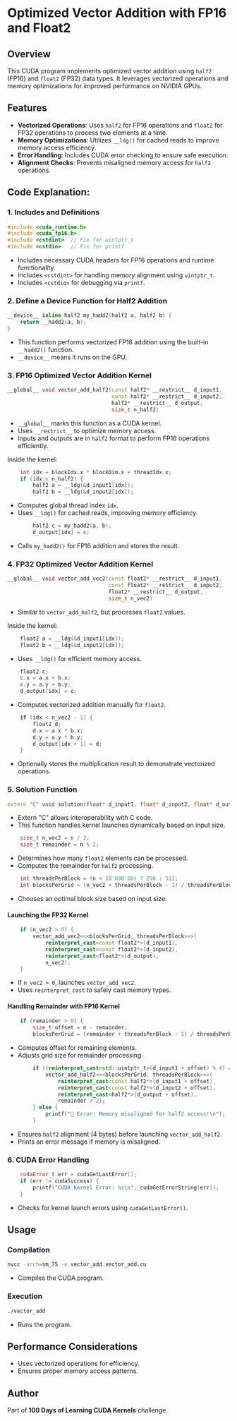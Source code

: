 # Optimized Vector Addition with FP16 and Float2

## Overview
This CUDA program implements optimized vector addition using `half2` (FP16) and `float2` (FP32) data types. It leverages vectorized operations and memory optimizations for improved performance on NVIDIA GPUs.

## Features
- **Vectorized Operations**: Uses `half2` for FP16 operations and `float2` for FP32 operations to process two elements at a time.
- **Memory Optimizations**: Utilizes `__ldg()` for cached reads to improve memory access efficiency.
- **Error Handling**: Includes CUDA error checking to ensure safe execution.
- **Alignment Checks**: Prevents misaligned memory access for `half2` operations.

## Code Explanation:

### 1. Includes and Definitions
```cpp
#include <cuda_runtime.h>
#include <cuda_fp16.h>
#include <cstdint>  // Fix for uintptr_t
#include <cstdio>   // Fix for printf
```
- Includes necessary CUDA headers for FP16 operations and runtime functionality.
- Includes `<cstdint>` for handling memory alignment using `uintptr_t`.
- Includes `<cstdio>` for debugging via `printf`.

### 2. Define a Device Function for Half2 Addition
```cpp
__device__ inline half2 my_hadd2(half2 a, half2 b) {
    return __hadd2(a, b);
}
```
- This function performs vectorized FP16 addition using the built-in `__hadd2()` function.
- `__device__` means it runs on the GPU.

### 3. FP16 Optimized Vector Addition Kernel
```cpp
__global__ void vector_add_half2(const half2* __restrict__ d_input1,
                                 const half2* __restrict__ d_input2,
                                 half2* __restrict__ d_output,
                                 size_t n_half2)
```
- `__global__` marks this function as a CUDA kernel.
- Uses `__restrict__` to optimize memory access.
- Inputs and outputs are in `half2` format to perform FP16 operations efficiently.

Inside the kernel:
```cpp
    int idx = blockIdx.x * blockDim.x + threadIdx.x;
    if (idx < n_half2) {
        half2 a = __ldg(&d_input1[idx]);
        half2 b = __ldg(&d_input2[idx]);
```
- Computes global thread index `idx`.
- Uses `__ldg()` for cached reads, improving memory efficiency.

```cpp
        half2 c = my_hadd2(a, b);
        d_output[idx] = c;
```
- Calls `my_hadd2()` for FP16 addition and stores the result.

### 4. FP32 Optimized Vector Addition Kernel
```cpp
__global__ void vector_add_vec2(const float2* __restrict__ d_input1,
                                const float2* __restrict__ d_input2,
                                float2* __restrict__ d_output,
                                size_t n_vec2)
```
- Similar to `vector_add_half2`, but processes `float2` values.

Inside the kernel:
```cpp
    float2 a = __ldg(&d_input1[idx]);
    float2 b = __ldg(&d_input2[idx]);
```
- Uses `__ldg()` for efficient memory access.

```cpp
    float2 c;
    c.x = a.x + b.x;
    c.y = a.y + b.y;
    d_output[idx] = c;
```
- Computes vectorized addition manually for `float2`.

```cpp
    if (idx < n_vec2 - 1) {
        float2 d;
        d.x = a.x * b.x;
        d.y = a.y * b.y;
        d_output[idx + 1] = d;
    }
```
- Optionally stores the multiplication result to demonstrate vectorized operations.

### 5. Solution Function
```cpp
extern "C" void solution(float* d_input1, float* d_input2, float* d_output, size_t n) {
```
- Extern "C" allows interoperability with C code.
- This function handles kernel launches dynamically based on input size.

```cpp
    size_t n_vec2 = n / 2;
    size_t remainder = n % 2;
```
- Determines how many `float2` elements can be processed.
- Computes the remainder for `half2` processing.

```cpp
    int threadsPerBlock = (n < 10'000'00) ? 256 : 512;
    int blocksPerGrid = (n_vec2 + threadsPerBlock - 1) / threadsPerBlock;
```
- Chooses an optimal block size based on input size.

#### Launching the FP32 Kernel
```cpp
    if (n_vec2 > 0) {
        vector_add_vec2<<<blocksPerGrid, threadsPerBlock>>>(
            reinterpret_cast<const float2*>(d_input1),  
            reinterpret_cast<const float2*>(d_input2),
            reinterpret_cast<float2*>(d_output),
            n_vec2);
    }
```
- If `n_vec2 > 0`, launches `vector_add_vec2`.
- Uses `reinterpret_cast` to safely cast memory types.

#### Handling Remainder with FP16 Kernel
```cpp
    if (remainder > 0) {
        size_t offset = n - remainder;
        blocksPerGrid = (remainder + threadsPerBlock - 1) / threadsPerBlock;
```
- Computes offset for remaining elements.
- Adjusts grid size for remainder processing.

```cpp
        if ((reinterpret_cast<std::uintptr_t>(d_input1 + offset) % 4) == 0) {
            vector_add_half2<<<blocksPerGrid, threadsPerBlock>>>(
                reinterpret_cast<const half2*>(d_input1 + offset),
                reinterpret_cast<const half2*>(d_input2 + offset),
                reinterpret_cast<half2*>(d_output + offset),
                remainder / 2);
        } else {
            printf("🚨 Error: Memory misaligned for half2 access!\n");
        }
```
- Ensures `half2` alignment (4 bytes) before launching `vector_add_half2`.
- Prints an error message if memory is misaligned.

### 6. CUDA Error Handling
```cpp
    cudaError_t err = cudaGetLastError();
    if (err != cudaSuccess) {
        printf("CUDA Kernel Error: %s\n", cudaGetErrorString(err));
    }
```
- Checks for kernel launch errors using `cudaGetLastError()`.

## Usage
### Compilation
```sh
nvcc -arch=sm_75 -o vector_add vector_add.cu
```
- Compiles the CUDA program.

### Execution
```sh
./vector_add
```
- Runs the program.

## Performance Considerations
- Uses vectorized operations for efficiency.
- Ensures proper memory access patterns.

## Author
Part of **100 Days of Learning CUDA Kernels** challenge.


